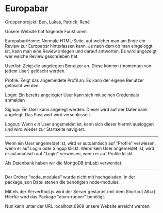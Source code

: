 # Europabar
Gruppenprojekt: Ben, Lukas, Patrick, René

Unsere Website hat folgende Funktionen:

Europabar/Home: Normale HTML-Seite, auf welcher man am Ende ein Review zur Europabar hinterlassen kann. Je nach dem ob man eingeloggt ist, kann man eine Review anlegen und darauf antworten. Es wird angezeigt wer welche Review geschrieben hat.

Userlist: Zeigt die angelegten Benutzer an. Diese können (momentan von jedem User) gelöscht werden.

Profile: Zeigt das angemeldete Profil an. Es kann der eigene Benutzer gelöscht werden.

Login: Ein bereits angelegter User kann sich mit seinen Credentials anmelden 

Signup: Ein User kann angelegt werden. Dieser wird auf der Datenbank angelegt. Das Passwort wird verschlüsselt.

Logout: Wenn ein User angemeldet ist, kann sich dieser hiermit ausloggen und wird wieder zur Startseite navigiert.
_________________________

Wenn ein User angemeldet ist, wird er autoamtisch auf "Profile" verwiesen, wenn er auf Login oder Singup klickt.
Wenn kein User angemeldet ist, wird er automatisch auf "Login" verwiesen, wenn er auf Profile klickt.

Als Datenbank haben wir die MongoDB (mLab) verwendet.

_________________________

Der Ordner "node_modules" wurde nicht mit hochgeladen. In der package.json Datei stehen die benötigten node-modules.

Mittels der ServerRoot.js wird der Server gestartet (mit dem Shortcut Alt+r). Hierfür wird das Package "atom-runner" benötigt.

Nun kann unter der URL localhost:6969 unsere Website erreicht werden.
